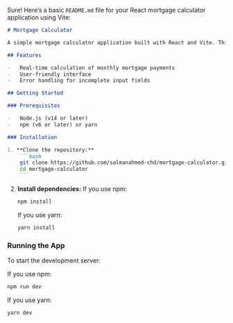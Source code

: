 Sure! Here’s a basic `README.md` file for your React mortgage calculator application using Vite:

````markdown
# Mortgage Calculator

A simple mortgage calculator application built with React and Vite. This app calculates the estimated monthly mortgage payments based on the principal loan amount, annual interest rate, and the loan term in years.

## Features

-   Real-time calculation of monthly mortgage payments
-   User-friendly interface
-   Error handling for incomplete input fields

## Getting Started

### Prerequisites

-   Node.js (v14 or later)
-   npm (v6 or later) or yarn

### Installation

1. **Clone the repository:**
    ```bash
    git clone https://github.com/salmanahmed-chd/mortgage-calculator.git
    cd mortgage-calculator
    ```
````

2. **Install dependencies:**
   If you use npm:
    ```bash
    npm install
    ```
    If you use yarn:
    ```bash
    yarn install
    ```

### Running the App

To start the development server:

If you use npm:

```bash
npm run dev
```

If you use yarn:

```bash
yarn dev
```
